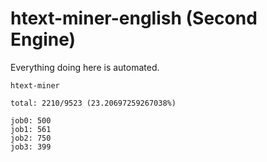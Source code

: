 # htext-miner-english (Second Engine)

Everything doing here is automated.

```
htext-miner

total: 2210/9523 (23.20697259267038%)

job0: 500
job1: 561
job2: 750
job3: 399
```